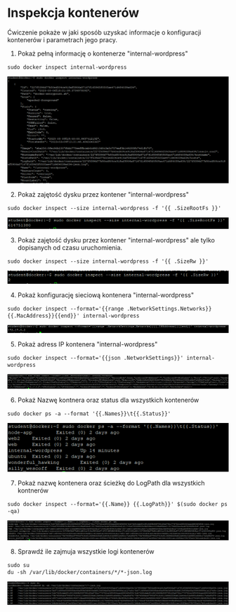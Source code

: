 # Inspekcja kontenerów 
Ćwiczenie pokaże w jaki sposób uzyskać informacje o konfiguracji kontenerów i parametrach jego pracy.

1. Pokaż pełną informację o kontenerze "internal-wordpress"
```
sudo docker inspect internal-wordpress
```
![Docker Inspect](img/lab5_1.png)

2. Pokaż zajętość dysku przez kontener "internal-wordpress"
```
sudo docker inspect --size internal-wordpress -f '{{ .SizeRootFs }}'
```
![Docker Inspect](img/lab5_2.png)

3. Pokaż zajętość dysku przez kontener "internal-wordpress" ale tylko dopisanych od czasu uruchomienia. 
```
sudo docker inspect --size internal-wordpress -f '{{ .SizeRw }}'
```
![Docker Inspect](img/lab5_3.png)

4. Pokaż konfigurację sieciową kontenera "internal-wordpress"
```
sudo docker inspect --format='{{range .NetworkSettings.Networks}}{{.MacAddress}}{{end}}' internal-wordpress
```
![Docker Inspect](img/lab5_4.png)

5. Pokaż adress IP kontenera "internal-wordpress"
```
sudo docker inspect --format='{{json .NetworkSettings}}' internal-wordpress
```
![Docker Inspect](img/lab5_5.png)

6. Pokaż Nazwę kontnera oraz status dla wszystkich kontenerów
```
sudo docker ps -a --format '{{.Names}}\t{{.Status}}'
```
![Docker Inspect](img/lab5_6.png)

7. Pokaż nazwę kontenera oraz ścieżkę do LogPath dla wszystkich kontnerów
```
sudo docker inspect --format='{{.Name}} {{.LogPath}}' $(sudo docker ps -qa)
```
![Docker Inspect](img/lab5_7.png)

8. Sprawdź ile zajmuja wszystkie logi kontenerów
```
sudo su
du -sh /var/lib/docker/containers/*/*-json.log
```
![Docker Inspect](img/lab5_8.png)
